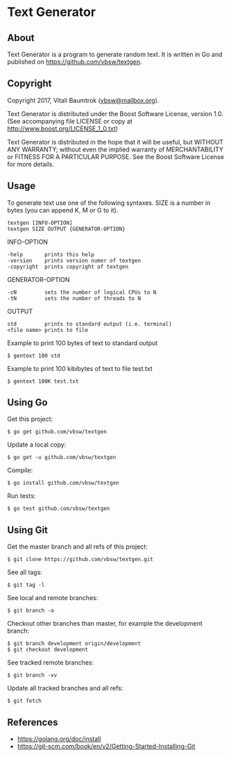 # Text Generator

## About
Text Generator is a program to generate random text. It is written in Go and published on <https://github.com/vbsw/textgen>.

## Copyright
Copyright 2017, Vitali Baumtrok (vbsw@mailbox.org).

Text Generator is distributed under the Boost Software License, version 1.0. (See accompanying file LICENSE or copy at http://www.boost.org/LICENSE_1_0.txt)

Text Generator is distributed in the hope that it will be useful, but WITHOUT ANY WARRANTY; without even the implied warranty of MERCHANTABILITY or FITNESS FOR A PARTICULAR PURPOSE. See the Boost Software License for more details.

## Usage
To generate text use one of the following syntaxes. SIZE is a number in bytes (you can append K, M or G to it).

	textgen [INFO-OPTION]
	textgen SIZE OUTPUT {GENERATOR-OPTION}

INFO-OPTION

	-help       prints this help
	-version    prints version numer of textgen
	-copyright  prints copyright of textgen

GENERATOR-OPTION

	-cN         sets the number of logical CPUs to N
	-tN         sets the number of threads to N

OUTPUT

	std         prints to standard output (i.e. terminal)
	<file name> prints to file

Example to print 100 bytes of text to standard output

	$ gentext 100 std

Example to print 100 kibibytes of text to file test.txt

	$ gentext 100K test.txt

## Using Go
Get this project:

	$ go get github.com/vbsw/textgen

Update a local copy:

	$ go get -u github.com/vbsw/textgen

Compile:

	$ go install github.com/vbsw/textgen

Run tests:

	$ go test github.com/vbsw/textgen

## Using Git
Get the master branch and all refs of this project:

	$ git clone https://github.com/vbsw/textgen.git

See all tags:

	$ git tag -l

See local and remote branches:

	$ git branch -a

Checkout other branches than master, for example the development branch:

	$ git branch development origin/development
	$ git checkout development

See tracked remote branches:

	$ git branch -vv

Update all tracked branches and all refs:

	$ git fetch

## References
- <https://golang.org/doc/install>
- <https://git-scm.com/book/en/v2/Getting-Started-Installing-Git>
